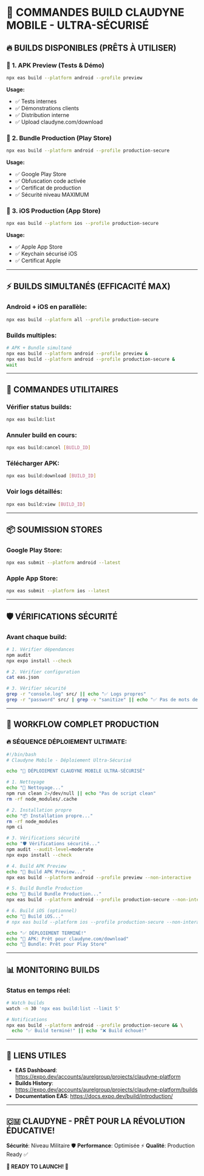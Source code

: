# 🚀 COMMANDES BUILD CLAUDYNE MOBILE - ULTRA-SÉCURISÉ

## 🔥 **BUILDS DISPONIBLES (PRÊTS À UTILISER)**

### 📱 **1. APK Preview (Tests & Démo)**
```bash
npx eas build --platform android --profile preview
```
**Usage:**
- ✅ Tests internes
- ✅ Démonstrations clients
- ✅ Distribution interne
- ✅ Upload claudyne.com/download

### 🏪 **2. Bundle Production (Play Store)**
```bash
npx eas build --platform android --profile production-secure
```
**Usage:**
- ✅ Google Play Store
- ✅ Obfuscation code activée
- ✅ Certificat de production
- ✅ Sécurité niveau MAXIMUM

### 🍎 **3. iOS Production (App Store)**
```bash
npx eas build --platform ios --profile production-secure
```
**Usage:**
- ✅ Apple App Store
- ✅ Keychain sécurisé iOS
- ✅ Certificat Apple

---

## ⚡ **BUILDS SIMULTANÉS (EFFICACITÉ MAX)**

### **Android + iOS en parallèle:**
```bash
npx eas build --platform all --profile production-secure
```

### **Builds multiples:**
```bash
# APK + Bundle simultané
npx eas build --platform android --profile preview &
npx eas build --platform android --profile production-secure &
wait
```

---

## 🔧 **COMMANDES UTILITAIRES**

### **Vérifier status builds:**
```bash
npx eas build:list
```

### **Annuler build en cours:**
```bash
npx eas build:cancel [BUILD_ID]
```

### **Télécharger APK:**
```bash
npx eas build:download [BUILD_ID]
```

### **Voir logs détaillés:**
```bash
npx eas build:view [BUILD_ID]
```

---

## 📦 **SOUMISSION STORES**

### **Google Play Store:**
```bash
npx eas submit --platform android --latest
```

### **Apple App Store:**
```bash
npx eas submit --platform ios --latest
```

---

## 🛡️ **VÉRIFICATIONS SÉCURITÉ**

### **Avant chaque build:**
```bash
# 1. Vérifier dépendances
npm audit
npx expo install --check

# 2. Vérifier configuration
cat eas.json

# 3. Vérifier sécurité
grep -r "console.log" src/ || echo "✅ Logs propres"
grep -r "password" src/ | grep -v "sanitize" || echo "✅ Pas de mots de passe"
```

---

## 🎯 **WORKFLOW COMPLET PRODUCTION**

### **🔥 SÉQUENCE DÉPLOIEMENT ULTIMATE:**

```bash
#!/bin/bash
# Claudyne Mobile - Déploiement Ultra-Sécurisé

echo "🚀 DÉPLOIEMENT CLAUDYNE MOBILE ULTRA-SÉCURISÉ"

# 1. Nettoyage
echo "🧹 Nettoyage..."
npm run clean 2>/dev/null || echo "Pas de script clean"
rm -rf node_modules/.cache

# 2. Installation propre
echo "📦 Installation propre..."
rm -rf node_modules
npm ci

# 3. Vérifications sécurité
echo "🛡️ Vérifications sécurité..."
npm audit --audit-level=moderate
npx expo install --check

# 4. Build APK Preview
echo "📱 Build APK Preview..."
npx eas build --platform android --profile preview --non-interactive

# 5. Build Bundle Production
echo "🏪 Build Bundle Production..."
npx eas build --platform android --profile production-secure --non-interactive

# 6. Build iOS (optionnel)
echo "🍎 Build iOS..."
# npx eas build --platform ios --profile production-secure --non-interactive

echo "✅ DÉPLOIEMENT TERMINÉ!"
echo "📱 APK: Prêt pour claudyne.com/download"
echo "🏪 Bundle: Prêt pour Play Store"
```

---

## 📊 **MONITORING BUILDS**

### **Status en temps réel:**
```bash
# Watch builds
watch -n 30 'npx eas build:list --limit 5'

# Notifications
npx eas build --platform android --profile production-secure && \
  echo "✅ Build terminé!" || echo "❌ Build échoué!"
```

---

## 🔗 **LIENS UTILES**

- **EAS Dashboard**: https://expo.dev/accounts/aurelgroup/projects/claudyne-platform
- **Builds History**: https://expo.dev/accounts/aurelgroup/projects/claudyne-platform/builds
- **Documentation EAS**: https://docs.expo.dev/build/introduction/

---

## 🇨🇲 **CLAUDYNE - PRÊT POUR LA RÉVOLUTION ÉDUCATIVE!**

**Sécurité**: Niveau Militaire 🛡️
**Performance**: Optimisée ⚡
**Qualité**: Production Ready ✅

**🚀 READY TO LAUNCH! 🚀**